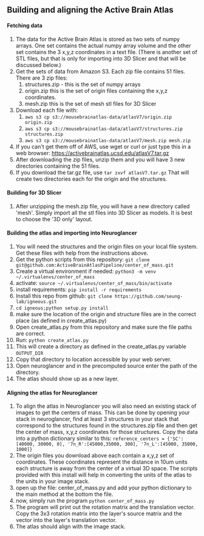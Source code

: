## Building and aligning the Active Brain Atlas
#### Fetching data
1. The data for the Active Brain Atlas is stored as two sets of numpy arrays. One set contains the actual
numpy array volume and the other set contains the 3 x,y,z coordinates in a text file. (There is another set of STL
files, but that is only for importing into 3D Slicer and that will be discussed below.)
1. Get the sets of data from Amazon S3. Each zip file contains 51 files. There are 3 zip files:
    1. structures.zip - this is the set of numpy arrays
    1. origin.zip this is the set of origin files containing the x,y,z coordinates.
    1. mesh.zip this is the set of mesh stl files for 3D Slicer
1. Download each file with:
    1. `aws s3 cp s3://mousebrainatlas-data/atlasV7/origin.zip origin.zip`
    1. `aws s3 cp s3://mousebrainatlas-data/atlasV7/structures.zip structures.zip`
    1. `aws s3 cp s3://mousebrainatlas-data/atlasV7/mesh.zip mesh.zip`
1. If you can't get them off of AWS, use wget or curl or just type this in a web browser: https://activebrainatlas.ucsd.edu/atlasV7.tar.gz
1. After downloading the zip files, unzip them and you will have 3 new directories containing the 51 files.
1. If you download the tar.gz file, use `tar zxvf atlasV7.tar.gz` That will create two directories each for the origin and the structures.


#### Building for 3D Slicer
1. After unzipping the mesh.zip file, you will have a new directory called 'mesh'. Simply import all the stl files
into 3D Slicer as models. It is best to choose the '3D only' layout.

#### Building the atlas and importing into Neuroglancer
1. You will need the structures and the origin files on your local file system. Get these files with help
from the instructions above.
1. Get the python scripts from this repository: `git clone git@github.com:ActiveBrainAtlasPipeline/center_of_mass.git`
1. Create a virtual environment if needed: `python3 -m venv ~/.virtualenvs/center_of_mass`
1. activate: `source ~/.virtualenvs/center_of_mass/bin/activate`
1. install requirements: `pip install -r requirements`
1. Install this repo from github: `git clone https://github.com/seung-lab/igneous.git`
1. `cd igneous;python setup.py install`
1. make sure the location of the origin and structure files are in the correct place (as defined in create_atlas.py)
1. Open create_atlas.py from this repository and make sure the file paths are correct.
1. Run: `python create_atlas.py`
1. This will create a directory as defined in the create_atlas.py variable `OUTPUT_DIR`
1. Copy that directory to location accessible by your web server.
1. Open neuroglancer and in the precomputed source enter the path of the directory.
1. The atlas should show up as a new layer.

#### Aligning the atlas for Neuroglancer
1. To align the atlas in Neuroglancer you will also need an existing stack of images to get the centers of mass. 
This can be done by opening your stack in neuroglancer, find at least 3 structures in your stack that correspond
to the structures found in the structures.zip file and then get the center of mass, x,y,z coordinates for those 
structures. Copy the data into a python dictionary similar to this:
`reference_centers = {'SC':[40000, 30000, 0], '7n_R':[45000,35000, 300], '7n_L':[45000, 35000, 1000]}`
1. The origin files you download above each contain a x,y,z set of coordinates. These coordinates represent
the distance in 10um units each structure is away from the center of a virtual 3D space. The scripts provided
with this install will help in converting the units of the atlas to the units in your image stack.
1. open up the file: center_of_mass.py and add your python dictionary to the main method at the bottom the file. 
1. now, simply run the program `python center_of_mass.py`
1. The program will print out the rotation matrix and the translation vector. Copy the 3x3 rotation matrix 
into the layer's source matrix and the vector into the layer's translation vector.
1. The atlas should align with the image stack.
